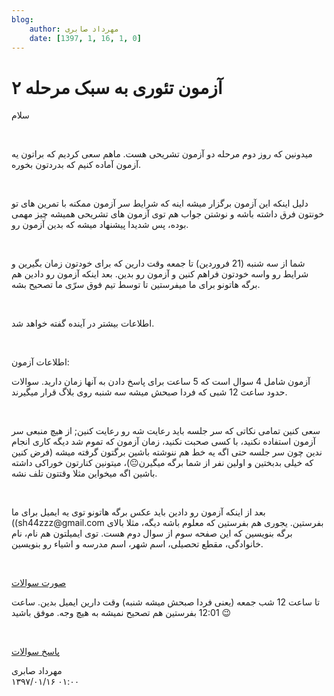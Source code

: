 ```yaml
---
blog:
    author: مهرداد صابری
    date: [1397, 1, 16, 1, 0]
---
```

# آزمون تئوری به سبک مرحله ۲

<div class="cnt">
<p>سلام</p>
<p><br/></p>
<p>میدونین که روز دوم مرحله دو آزمون تشریحی هست. ماهم سعی کردیم که براتون یه آزمون آماده کنیم که بدردتون بخوره.</p>
<p><br/></p>
<p>دلیل اینکه این آزمون برگزار میشه اینه که شرایط سر آزمون ممکنه با تمرین های تو خونتون فرق داشته باشه و نوشتن جواب هم توی آزمون های تشریحی همیشه چیز مهمی بوده، پس شدیدا پیشنهاد میشه که بدین آزمون رو.</p>
<p><br/></p>
<p>شما از سه شنبه (21 فروردین) تا جمعه وقت دارین که برای خودتون زمان بگیرین و شرایط رو واسه خودتون فراهم کنین و آزمون رو بدین. بعد اینکه آزمون رو دادین هم برگه هاتونو برای ما میفرستین تا توسط تیم فوق سرّی ما تصحیح بشه.</p>
<p><br/></p>
<p>اطلاعات بیشتر در آینده گفته خواهد شد.</p>
<p><br/></p>
<p>اطلاعات آزمون:</p>
<p>آزمون شامل 4 سوال است که 5 ساعت برای پاسخ دادن به آنها زمان دارید. سوالات حدود ساعت 12 شبی که فردا صبحش میشه سه شنبه روی بلاگ قرار میگیرند.</p>
<p><br/></p>
<p>سعی کنین تمامی نکاتی که سر جلسه باید رعایت شه رو رعایت کنین; از هیچ منبعی سر آزمون استفاده نکنید، با کسی صحبت نکنید، زمان آزمون که تموم شد دیگه کاری انجام ندین چون سر جلسه حتی اگه یه خط هم ننوشته باشین برگتون گرفته میشه (فرض کنین که خیلی بدبختین و اولین نفر از شما برگه میگیرن😐)، میتونین کنارتون خوراکی داشته باشین اگه میخواین مثلا وقتتون تلف نشه.</p>
<p><br/></p>
<p>بعد از اینکه آزمون رو دادین باید عکس برگه هاتونو توی یه ایمیل برای ما ((sh44zzz@gmail.com بفرستین. یجوری هم بفرستین که معلوم باشه دیگه، مثلا بالای برگه بنویسین که این صفحه سوم از سوال دوم هست. توی ایمیلتون هم نام، نام خانوادگی، مقطع تحصیلی، اسم شهر، اسم مدرسه و اشیاء رو بنویسین.</p>
<p><br/></p>
<p><a href="http://bayanbox.ir/info/1563627928494930329/Theory97">صورت سوالات</a></p>
<p>تا ساعت 12 شب جمعه (یعنی فردا صبحش میشه شنبه) وقت دارین ایمیل بدین. ساعت 12:01 بفرستین هم تصحیح نمیشه به هیچ وجه. موفق باشید 😉</p>
<p><br/></p>
<p><a href="http://bayanbox.ir/info/3303543202577302889/Theory97-sol">پاسخ سوالات</a><br/></p>
</div>

<div class="blog-info">
    <div class="blog-author">مهرداد صابری</div>
    <div class="blog-date">۱۳۹۷/۰۱/۱۶ ۰۱:۰۰</div>
</div>

